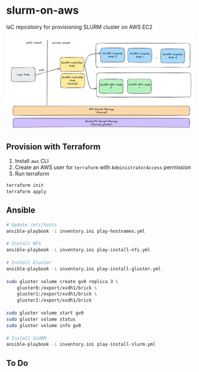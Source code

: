 # slurm-on-aws

IaC repositoiry for provisioning SLURM cluster on AWS EC2 

![architecture](docs/slurm-architecture.png "Title")

## Provision with Terraform

1. Install `aws` CLI
2. Create an AWS user for `terraform` with `AdministratorAccess` permission
3. Run terraform

```bash
terraform init
terraform apply
```

## Ansible

```bash
# Update /etc/hosts
ansible-playbook -i inventory.ini play-hostnames.yml

# Install NFS
ansible-playbook -i inventory.ini play-install-nfs.yml

# Install Gluster
ansible-playbook -i inventory.ini play-install-gluster.yml

sudo gluster volume create gv0 replica 3 \
    gluster0:/export/xvdh1/brick \
    gluster1:/export/xvdh1/brick \
    gluster2:/export/xvdh1/brick

sudo gluster volume start gv0
sudo gluster volume status
sudo gluster volume info gv0

# Install SLURM
ansible-playbook -i inventory.ini play-install-slurm.yml
```

## To Do

